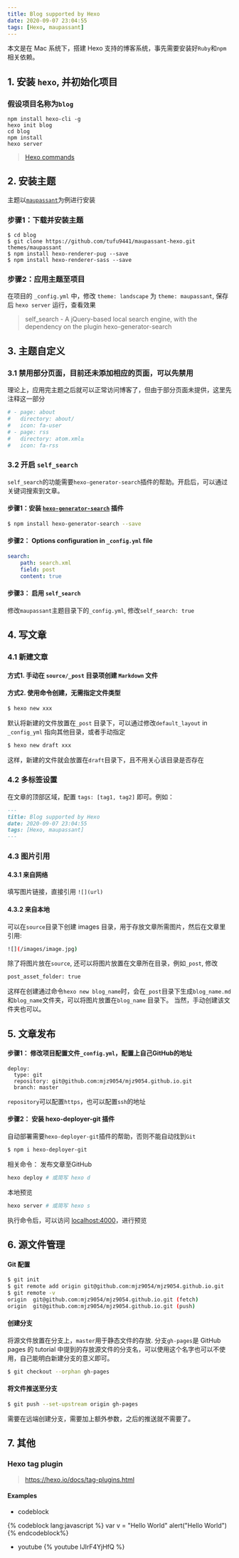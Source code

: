 ```yaml
---
title: Blog supported by Hexo
date: 2020-09-07 23:04:55
tags: [Hexo, maupassant]
---
```


本文是在 Mac 系统下，搭建 Hexo 支持的博客系统，事先需要安装好`Ruby`和`npm`相关依赖。

## 1. 安装 `hexo`, 并初始化项目
### 假设项目名称为`blog`
```shell
npm install hexo-cli -g
hexo init blog 
cd blog
npm install
hexo server
```
>  [Hexo commands](https://hexo.io/docs/commands)



## 2. 安装主题
主题以[`maupassant`](https://github.com/tufu9441/maupassant-hexo)为例进行安装
### 步骤1：下载并安装主题
```shell
$ cd blog
$ git clone https://github.com/tufu9441/maupassant-hexo.git themes/maupassant
$ npm install hexo-renderer-pug --save
$ npm install hexo-renderer-sass --save
```

### 步骤2：应用主题至项目
在项目的 `_config.yml` 中，修改 `theme: landscape` 为 `theme: maupassant`, 保存后 `hexo server` 运行，查看效果

> self_search - A jQuery-based local search engine, with the dependency on the plugin hexo-generator-search


## 3. 主题自定义

### 3.1 禁用部分页面，目前还未添加相应的页面，可以先禁用
理论上，应用完主题之后就可以正常访问博客了，但由于部分页面未提供，这里先注释这一部分

```YAML
# - page: about
#   directory: about/
#   icon: fa-user
# - page: rss
#   directory: atom.xml≥
#   icon: fa-rss
```

### 3.2 开启 `self_search`
`self_search`的功能需要`hexo-generator-search`插件的帮助。开启后，可以通过关键词搜索到文章。
#### 步骤1：安装 [`hexo-generator-search`](https://github.com/wzpan/hexo-generator-search) 插件
```sh
$ npm install hexo-generator-search --save
```

#### 步骤2： Options configuration in `_config.yml` file

```yml
search:
    path: search.xml
    field: post
    content: true
```

#### 步骤3： 启用 `self_search`
修改`maupassant`主题目录下的`_config.yml`, 修改`self_search: true`

 

## 4. 写文章
### 4.1 新建文章
#### 方式1. 手动在 `source/_post` 目录项创建 `Markdown` 文件
#### 方式2. 使用命令创建，无需指定文件类型
```sh
$ hexo new xxx 
```
默认将新建的文件放置在`_post` 目录下，可以通过修改`default_layout` in `_config_yml` 指向其他目录，或者手动指定
```sh
$ hexo new draft xxx 
```
这样，新建的文件就会放置在`draft`目录下，且不用关心该目录是否存在

### 4.2 多标签设置
在文章的顶部区域，配置 `tags: [tag1, tag2]` 即可。例如：
```markdown
---
title: Blog supported by Hexo
date: 2020-09-07 23:04:55
tags: [Hexo, maupassant]
---
```

### 4.3 图片引用
#### 4.3.1 来自网络
填写图片链接，直接引用 `![](url)`

#### 4.3.2 来自本地
可以在`source`目录下创建 images 目录，用于存放文章所需图片，然后在文章里引用: 
```sh
![](/images/image.jpg)
```

除了将图片放在`source`, 还可以将图片放置在文章所在目录，例如`_post`, 修改
```sh
post_asset_folder: true
```
这样在创建通过命令`hexo new blog_name`时，会在`_post`目录下生成`blog_name.md`和`blog_name`文件夹，可以将图片放置在`blog_name` 目录下。
当然，手动创建该文件夹也可以。


## 5. 文章发布

#### 步骤1： 修改项目配置文件`_config.yml`，配置上自己GitHub的地址
```YMAL
deploy:
  type: git
  repository: git@github.com:mjz9054/mjz9054.github.io.git
  branch: master
```
`repository`可以配置`https`，也可以配置`ssh`的地址

#### 步骤2： 安装 hexo-deployer-git 插件
自动部署需要`hexo-deployer-git`插件的帮助，否则不能自动找到`Git`
```sh
$ npm i hexo-deployer-git
```
相关命令：
发布文章至GitHub
```sh
hexo deploy # 或简写 hexo d
```
本地预览
```sh
hexo server # 或简写 hexo s 
```
执行命令后，可以访问 [localhost:4000](localhost:4000)，进行预览


## 6. 源文件管理

#### Git 配置
```sh
$ git init 
$ git remote add origin git@github.com:mjz9054/mjz9054.github.io.git
$ git remote -v
origin	git@github.com:mjz9054/mjz9054.github.io.git (fetch)
origin	git@github.com:mjz9054/mjz9054.github.io.git (push)
```

#### 创建分支
将源文件放置在分支上，`master`用于静态文件的存放.
分支`gh-pages`是 GitHub pages 的 tutorial 中提到的存放源文件的分支名，可以使用这个名字也可以不使用，自己能明白新建分支的意义即可。
```sh
$ git checkout --orphan gh-pages
```

#### 将文件推送至分支
```sh
$ git push --set-upstream origin gh-pages
```
需要在远端创建分支，需要加上额外参数，之后的推送就不需要了。

## 7. 其他
### Hexo tag plugin
> https://hexo.io/docs/tag-plugins.html

#### Examples
- codeblock

{% codeblock lang:javascript %}
    var v = "Hello World"
    alert("Hello World")
{% endcodeblock%}

- youtube
{% youtube lJIrF4YjHfQ %}


